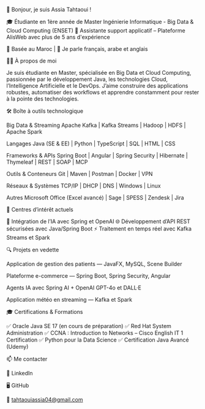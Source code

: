 👋 Bonjour, je suis Assia Tahtaoui !

🎓 Étudiante en 1ère année de Master Ingénierie Informatique - Big Data & Cloud Computing (ENSET)
💼 Assistante support applicatif – Plateforme AlisWeb avec plus de 5 ans d'expérience

📍 Basée au Maroc | 💬 Je parle français, arabe et anglais

👩‍💻 À propos de moi

Je suis étudiante en Master, spécialisée en Big Data et Cloud Computing, passionnée par le développement Java, les technologies Cloud, l’Intelligence Artificielle et le DevOps.
J’aime construire des applications robustes, automatiser des workflows et apprendre constamment pour rester à la pointe des technologies.

🛠️ Boîte à outils technologique

Big Data & Streaming
Apache Kafka | Kafka Streams | Hadoop | HDFS | Apache Spark

Langages
Java (SE & EE) | Python | TypeScript | SQL | HTML | CSS

Frameworks & APIs
Spring Boot | Angular | Spring Security | Hibernate | Thymeleaf | REST | SOAP | MCP

Outils & Conteneurs
Git | Maven | Postman | Docker | VPN

Réseaux & Systèmes
TCP/IP | DHCP | DNS | Windows | Linux

Autres
Microsoft Office (Excel avancé) | Sage | SPESS | Zendesk | Jira

🧠 Centres d’intérêt actuels

🤖 Intégration de l’IA avec Spring et OpenAI
🌐 Développement d’API REST sécurisées avec Java/Spring Boot
⚡ Traitement en temps réel avec Kafka Streams et Spark

🔍 Projets en vedette

Application de gestion des patients — JavaFX, MySQL, Scene Builder

Plateforme e-commerce — Spring Boot, Spring Security, Angular

Agents IA avec Spring AI + OpenAI GPT-4o et DALL·E

Application météo en streaming — Kafka et Spark

🎓 Certifications & Formations

✅ Oracle Java SE 17 (en cours de préparation)
✅ Red Hat System Administration
✅ CCNA : Introduction to Networks – Cisco English IT 1 Certification
✅ Python pour la Data Science
✅ Certification Java Avancé (Udemy)

📫 Me contacter

🔗 LinkedIn

🖥️ GitHub

📧 tahtaouiassia04@gmail.com
